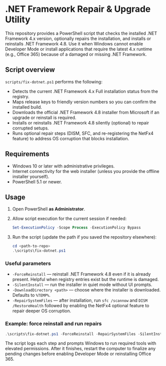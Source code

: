 # .NET Framework Repair & Upgrade Utility

This repository provides a PowerShell script that checks the installed .NET Framework 4.x version, optionally repairs the installation, and installs or reinstalls .NET Framework 4.8. Use it when Windows cannot enable Developer Mode or install applications that require the latest 4.x runtime (e.g., Office 365) because of a damaged or missing .NET Framework.

## Script overview

`scripts/fix-dotnet.ps1` performs the following:

- Detects the current .NET Framework 4.x Full installation status from the registry.
- Maps release keys to friendly version numbers so you can confirm the installed build.
- Downloads the official .NET Framework 4.8 installer from Microsoft if an upgrade or reinstall is required.
- Installs or reinstalls .NET Framework 4.8 silently (optional) to repair corrupted setups.
- Runs optional repair steps (DISM, SFC, and re-registering the NetFx4 feature) to address OS corruption that blocks installation.

## Requirements

- Windows 10 or later with administrative privileges.
- Internet connectivity for the web installer (unless you provide the offline installer yourself).
- PowerShell 5.1 or newer.

## Usage

1. Open PowerShell **as Administrator**.
2. Allow script execution for the current session if needed:

   ```powershell
   Set-ExecutionPolicy -Scope Process -ExecutionPolicy Bypass
   ```

3. Run the script (update the path if you saved the repository elsewhere):

   ```powershell
   cd <path-to-repo>
   .\scripts\fix-dotnet.ps1
   ```

### Useful parameters

- `-ForceReinstall` &mdash; reinstall .NET Framework 4.8 even if it is already present. Helpful when registry entries exist but the runtime is damaged.
- `-SilentInstall` &mdash; run the installer in quiet mode without UI prompts.
- `-DownloadDirectory <path>` &mdash; choose where the installer is downloaded. Defaults to `%TEMP%`.
- `-RepairSystemFiles` &mdash; after installation, run `sfc /scannow` and `DISM /RestoreHealth` followed by enabling the NetFx4 optional feature to repair deeper OS corruption.

### Example: force reinstall and run repairs

```powershell
.\scripts\fix-dotnet.ps1 -ForceReinstall -RepairSystemFiles -SilentInstall
```

The script logs each step and prompts Windows to run required tools with elevated permissions. After it finishes, restart the computer to finalize any pending changes before enabling Developer Mode or reinstalling Office 365.
